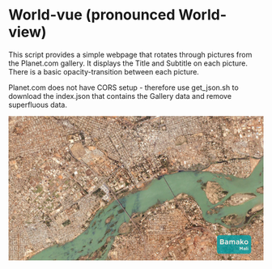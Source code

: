 # World-vue (pronounced World-view)

This script provides a simple webpage that rotates through
pictures from the Planet.com gallery. It displays the Title and
Subtitle on each picture.
There is a basic opacity-transition between each picture.

Planet.com does not have CORS setup - therefore use get\_json.sh
to download the index.json that contains the Gallery data and remove
superfluous data.

![Screenshot](bamako.jpg)

